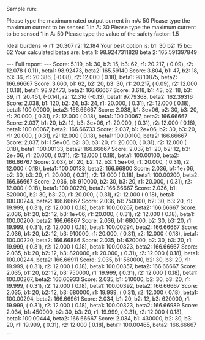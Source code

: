 Sample run:

Please type the maximum rated output current in mA: 50
Please type the maximum current to be sensed 1 in A: 30
Please type the maximum current to be sensed 1 in A: 50
Please type the value of the safety factor: 1.5

Ideal burdens -> r1: 20.307  r2: 12.184
Your best option is:
    b1: 30
    b2: 15
    bc: 62
Your calculated betas are:
    beta 1: 98.9247311828
    beta 2: 165.591397849

--- Full report: ---
Score:  5.119, b1:      30, b2:      15, b3:      62, r1: 20.217, ( 0.09), r2: 12.078 ( 0.11), beta1: 98.92473, beta2: 165.59140
Score:  3.804, b1:      47, b2:      18, b3:      36, r1: 20.386, (-0.08), r2: 12.000 ( 0.18), beta1: 98.10875, beta2: 166.66667
Score:  3.660, b1:      62, b2:      20, b3:      30, r1: 20.217, ( 0.09), r2: 12.000 ( 0.18), beta1: 98.92473, beta2: 166.66667
Score:  3.618, b1:      43, b2:      18, b3:      39, r1: 20.451, (-0.14), r2: 12.316 (-0.13), beta1: 97.79368, beta2: 162.39316
Score:  2.038, b1:     120, b2:      24, b3:      24, r1: 20.000, ( 0.31), r2: 12.000 ( 0.18), beta1: 100.00000, beta2: 166.66667
Score:  2.038, b1:   3e+06, b2:      30, b3:      20, r1: 20.000, ( 0.31), r2: 12.000 ( 0.18), beta1: 100.00067, beta2: 166.66667
Score:  2.037, b1:      20, b2:      12, b3:   3e+06, r1: 20.000, ( 0.31), r2: 12.000 ( 0.18), beta1: 100.00067, beta2: 166.66733
Score:  2.037, b1:   2e+06, b2:      30, b3:      20, r1: 20.000, ( 0.31), r2: 12.000 ( 0.18), beta1: 100.00100, beta2: 166.66667
Score:  2.037, b1: 1.5e+06, b2:      30, b3:      20, r1: 20.000, ( 0.31), r2: 12.000 ( 0.18), beta1: 100.00133, beta2: 166.66667
Score:  2.037, b1:      20, b2:      12, b3:   2e+06, r1: 20.000, ( 0.31), r2: 12.000 ( 0.18), beta1: 100.00100, beta2: 166.66767
Score:  2.037, b1:      20, b2:      12, b3: 1.5e+06, r1: 20.000, ( 0.31), r2: 12.000 ( 0.18), beta1: 100.00133, beta2: 166.66800
Score:  2.036, b1:   1e+06, b2:      30, b3:      20, r1: 20.000, ( 0.31), r2: 12.000 ( 0.18), beta1: 100.00200, beta2: 166.66667
Score:  2.036, b1:  910000, b2:      30, b3:      20, r1: 20.000, ( 0.31), r2: 12.000 ( 0.18), beta1: 100.00220, beta2: 166.66667
Score:  2.036, b1:  820000, b2:      30, b3:      20, r1: 20.000, ( 0.31), r2: 12.000 ( 0.18), beta1: 100.00244, beta2: 166.66667
Score:  2.036, b1:  750000, b2:      30, b3:      20, r1: 19.999, ( 0.31), r2: 12.000 ( 0.18), beta1: 100.00267, beta2: 166.66667
Score:  2.036, b1:      20, b2:      12, b3:   1e+06, r1: 20.000, ( 0.31), r2: 12.000 ( 0.18), beta1: 100.00200, beta2: 166.66867
Score:  2.036, b1:  680000, b2:      30, b3:      20, r1: 19.999, ( 0.31), r2: 12.000 ( 0.18), beta1: 100.00294, beta2: 166.66667
Score:  2.036, b1:      20, b2:      12, b3:  910000, r1: 20.000, ( 0.31), r2: 12.000 ( 0.18), beta1: 100.00220, beta2: 166.66886
Score:  2.035, b1:  620000, b2:      30, b3:      20, r1: 19.999, ( 0.31), r2: 12.000 ( 0.18), beta1: 100.00323, beta2: 166.66667
Score:  2.035, b1:      20, b2:      12, b3:  820000, r1: 20.000, ( 0.31), r2: 12.000 ( 0.18), beta1: 100.00244, beta2: 166.66911
Score:  2.035, b1:  560000, b2:      30, b3:      20, r1: 19.999, ( 0.31), r2: 12.000 ( 0.18), beta1: 100.00357, beta2: 166.66667
Score:  2.035, b1:      20, b2:      12, b3:  750000, r1: 19.999, ( 0.31), r2: 12.000 ( 0.18), beta1: 100.00267, beta2: 166.66933
Score:  2.035, b1:  510000, b2:      30, b3:      20, r1: 19.999, ( 0.31), r2: 12.000 ( 0.18), beta1: 100.00392, beta2: 166.66667
Score:  2.035, b1:      20, b2:      12, b3:  680000, r1: 19.999, ( 0.31), r2: 12.000 ( 0.18), beta1: 100.00294, beta2: 166.66961
Score:  2.034, b1:      20, b2:      12, b3:  620000, r1: 19.999, ( 0.31), r2: 12.000 ( 0.18), beta1: 100.00323, beta2: 166.66989
Score:  2.034, b1:  450000, b2:      30, b3:      20, r1: 19.999, ( 0.31), r2: 12.000 ( 0.18), beta1: 100.00444, beta2: 166.66667
Score:  2.034, b1:  430000, b2:      30, b3:      20, r1: 19.999, ( 0.31), r2: 12.000 ( 0.18), beta1: 100.00465, beta2: 166.66667
...